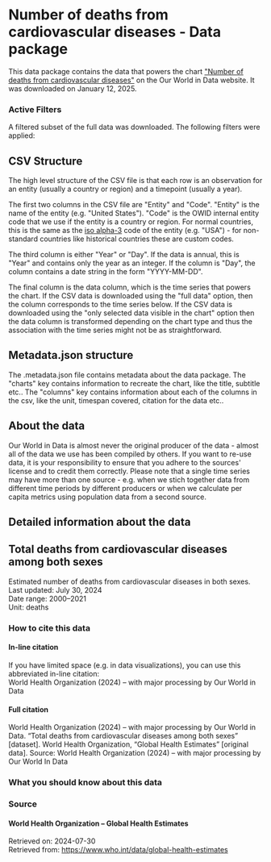 # Number of deaths from cardiovascular diseases - Data package

This data package contains the data that powers the chart ["Number of deaths from cardiovascular diseases"](https://ourworldindata.org/grapher/deaths-from-cardiovascular-disease-ghe?v=1&csvType=full&useColumnShortNames=false) on the Our World in Data website. It was downloaded on January 12, 2025.

### Active Filters

A filtered subset of the full data was downloaded. The following filters were applied:

## CSV Structure

The high level structure of the CSV file is that each row is an observation for an entity (usually a country or region) and a timepoint (usually a year).

The first two columns in the CSV file are "Entity" and "Code". "Entity" is the name of the entity (e.g. "United States"). "Code" is the OWID internal entity code that we use if the entity is a country or region. For normal countries, this is the same as the [iso alpha-3](https://en.wikipedia.org/wiki/ISO_3166-1_alpha-3) code of the entity (e.g. "USA") - for non-standard countries like historical countries these are custom codes.

The third column is either "Year" or "Day". If the data is annual, this is "Year" and contains only the year as an integer. If the column is "Day", the column contains a date string in the form "YYYY-MM-DD".

The final column is the data column, which is the time series that powers the chart. If the CSV data is downloaded using the "full data" option, then the column corresponds to the time series below. If the CSV data is downloaded using the "only selected data visible in the chart" option then the data column is transformed depending on the chart type and thus the association with the time series might not be as straightforward.

## Metadata.json structure

The .metadata.json file contains metadata about the data package. The "charts" key contains information to recreate the chart, like the title, subtitle etc.. The "columns" key contains information about each of the columns in the csv, like the unit, timespan covered, citation for the data etc..

## About the data

Our World in Data is almost never the original producer of the data - almost all of the data we use has been compiled by others. If you want to re-use data, it is your responsibility to ensure that you adhere to the sources' license and to credit them correctly. Please note that a single time series may have more than one source - e.g. when we stich together data from different time periods by different producers or when we calculate per capita metrics using population data from a second source.

## Detailed information about the data


## Total deaths from cardiovascular diseases among both sexes
Estimated number of deaths from cardiovascular diseases in both sexes.
Last updated: July 30, 2024  
Date range: 2000–2021  
Unit: deaths  


### How to cite this data

#### In-line citation
If you have limited space (e.g. in data visualizations), you can use this abbreviated in-line citation:  
World Health Organization (2024) – with major processing by Our World in Data

#### Full citation
World Health Organization (2024) – with major processing by Our World in Data. “Total deaths from cardiovascular diseases among both sexes” [dataset]. World Health Organization, “Global Health Estimates” [original data].
Source: World Health Organization (2024) – with major processing by Our World In Data

### What you should know about this data

### Source

#### World Health Organization – Global Health Estimates
Retrieved on: 2024-07-30  
Retrieved from: https://www.who.int/data/global-health-estimates  


    